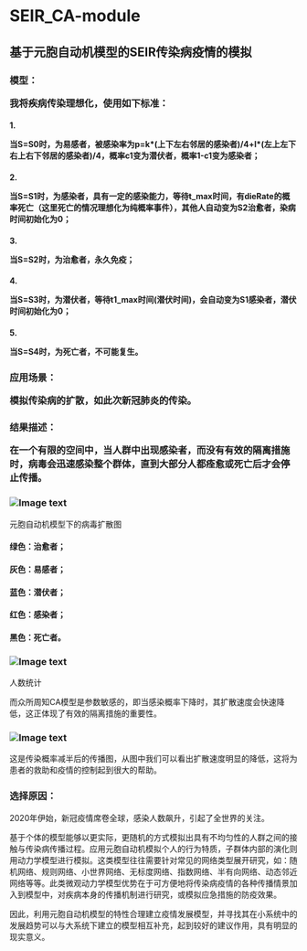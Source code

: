 # SEIR_CA-module
## 基于元胞自动机模型的SEIR传染病疫情的模拟
### 模型：<p>我将疾病传染理想化，使用如下标准：</p>
#### 1. <p>当S=S0时，为易感者，被感染率为p=k*(上下左右邻居的感染者)/4+l*(左上左下右上右下邻居的感染者)/4，概率c1变为潜伏者，概率1-c1变为感染者；</p>
#### 2. <p>当S=S1时，为感染者，具有一定的感染能力，等待t_max时间，有dieRate的概率死亡（这里死亡的情况理想化为纯概率事件），其他人自动变为S2治愈者，染病时间初始化为0；</p>
#### 3. <p>当S=S2时，为治愈者，永久免疫；</p>
#### 4. <p>当S=S3时，为潜伏者，等待t1_max时间(潜伏时间)，会自动变为S1感染者，潜伏时间初始化为0；</p>
#### 5. <p>当S=S4时，为死亡者，不可能复生。</p>

### 应用场景：<p>模拟传染病的扩散，如此次新冠肺炎的传染。</p>

### 结果描述：<p>在一个有限的空间中，当人群中出现感染者，而没有有效的隔离措施时，病毒会迅速感染整个群体，直到大部分人都痊愈或死亡后才会停止传播。</p>
### ![Image text](https://github.com/tesla-liuyue/SEIR_CA-module/blob/master/img-storage/%E5%8F%91%E5%B1%95%E6%83%85%E5%86%B5.png)
  元胞自动机模型下的病毒扩散图
#### 绿色：治愈者；
#### 灰色：易感者；
#### 蓝色：潜伏者；
#### 红色：感染者；
#### 黑色：死亡者。
### ![Image text](https://github.com/tesla-liuyue/SEIR_CA-module/blob/master/img-storage/%E6%95%B0%E6%8D%AE%E7%BB%9F%E8%AE%A11.png)
  人数统计
  <p>而众所周知CA模型是参数敏感的，即当感染概率下降时，其扩散速度会快速降低，这正体现了有效的隔离措施的重要性。</p>
  
 ### ![Image text](https://github.com/tesla-liuyue/SEIR_CA-module/blob/master/img-storage/%E6%95%B0%E6%8D%AE%E7%BB%9F%E8%AE%A12.png)
  <p>这是传染概率减半后的传播图，从图中我们可以看出扩散速度明显的降低，这将为患者的救助和疫情的控制起到很大的帮助。</p>
  
### 选择原因：
  <p>2020年伊始，新冠疫情席卷全球，感染人数飙升，引起了全世界的关注。</p>
  <p>基于个体的模型能够以更实际，更随机的方式模拟出具有不均匀性的人群之间的接触与传染病传播过程。应用元胞自动机模拟个人的行为特质，子群体内部的演化则用动力学模型进行模拟。这类模型往往需要针对常见的网络类型展开研究，如：随机网络、规则网络、小世界网络、无标度网络、指数网络、半有向网络、动态邻近网络等等。此类微观动力学模型优势在于可方便地将传染病疫情的各种传播情景加入到模型中，对疾病本身的传播机制进行研究，或模拟应急措施的防疫效果。</p>
  <p>因此，利用元胞自动机模型的特性合理建立疫情发展模型，并寻找其在小系统中的发展趋势可以与大系统下建立的模型相互补充，起到较好的建议作用，具有明显的现实意义。</p>
